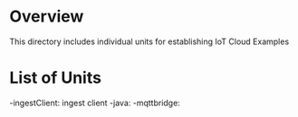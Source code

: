 # Overview
This directory includes individual units for establishing IoT Cloud Examples

# List of Units

-ingestClient: ingest client
-java:
-mqttbridge: 

